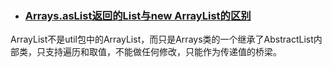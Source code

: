 * ### [Arrays.asList返回的List与new ArrayList的区别](http://www.cnblogs.com/liuyh17211/p/3250365.html)

ArrayList不是util包中的ArrayList，而只是Arrays类的一个继承了AbstractList内部类，只支持遍历和取值，不能做任何修改，只能作为传递值的桥梁。

